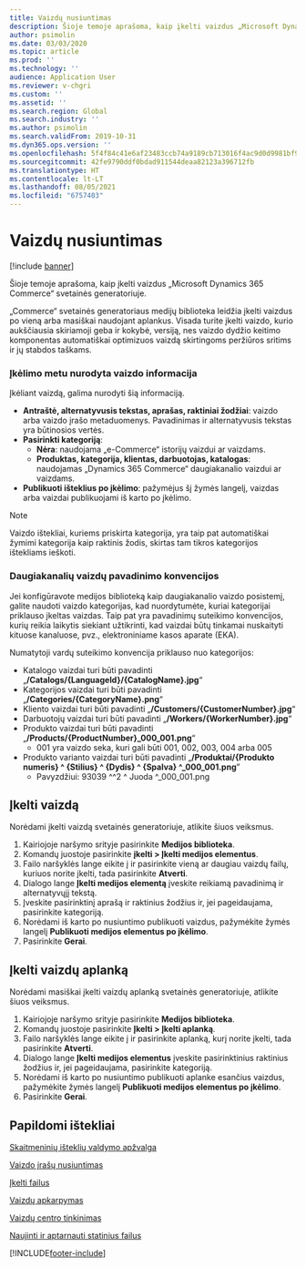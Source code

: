 ```yaml
---
title: Vaizdų nusiuntimas
description: Šioje temoje aprašoma, kaip įkelti vaizdus „Microsoft Dynamics 365 Commerce“ svetainės generatoriuje.
author: psimolin
ms.date: 03/03/2020
ms.topic: article
ms.prod: ''
ms.technology: ''
audience: Application User
ms.reviewer: v-chgri
ms.custom: ''
ms.assetid: ''
ms.search.region: Global
ms.search.industry: ''
ms.author: psimolin
ms.search.validFrom: 2019-10-31
ms.dyn365.ops.version: ''
ms.openlocfilehash: 5f4f84c41e6af23483ccb74a9189cb713016f4ac9d0d9981bf918ca8a71743eb
ms.sourcegitcommit: 42fe9790ddf0bdad911544deaa82123a396712fb
ms.translationtype: HT
ms.contentlocale: lt-LT
ms.lasthandoff: 08/05/2021
ms.locfileid: "6757403"
---
```

# <a name="upload-images"></a>Vaizdų nusiuntimas

[!include [banner](includes/banner.md)]

Šioje temoje aprašoma, kaip įkelti vaizdus „Microsoft Dynamics 365 Commerce“ svetainės generatoriuje.

„Commerce“ svetainės generatoriaus medijų biblioteka leidžia įkelti vaizdus po vieną arba masiškai naudojant aplankus. Visada turite įkelti vaizdo, kurio aukščiausia skiriamoji geba ir kokybė, versiją, nes vaizdo dydžio keitimo komponentas automatiškai optimizuos vaizdą skirtingoms peržiūros sritims ir jų stabdos taškams.

### <a name="image-information-specified-during-upload"></a>Įkėlimo metu nurodyta vaizdo informacija

Įkėliant vaizdą, galima nurodyti šią informaciją.

- **Antraštė, alternatyvusis tekstas, aprašas, raktiniai žodžiai**: vaizdo arba vaizdo įrašo metaduomenys. Pavadinimas ir alternatyvusis tekstas yra būtinosios vertės.
- **Pasirinkti kategoriją**:
    - **Nėra**: naudojama „e-Commerce“ istorijų vaizdui ar vaizdams.
    - **Produktas, kategorija, klientas, darbuotojas, katalogas**: naudojamas „Dynamics 365 Commerce“ daugiakanalio vaizdui ar vaizdams.
- **Publikuoti išteklius po įkėlimo**: pažymėjus šį žymės langelį, vaizdas arba vaizdai publikuojami iš karto po įkėlimo.

> [!NOTE]
> Vaizdo ištekliai, kuriems priskirta kategorija, yra taip pat automatiškai žymimi kategorija kaip raktinis žodis, skirtas tam tikros kategorijos ištekliams ieškoti.

### <a name="naming-conventions-for-omni-channel-images"></a>Daugiakanalių vaizdų pavadinimo konvencijos 

Jei konfigūravote medijos biblioteką kaip daugiakanalio vaizdo posistemį, galite naudoti vaizdo kategorijas, kad nuordytumėte, kuriai kategorijai priklauso įkeltas vaizdas. Taip pat yra pavadinimų suteikimo konvencijos, kurių reikia laikytis siekiant užtikrinti, kad vaizdai būtų tinkamai nuskaityti kituose kanaluose, pvz., elektroniniame kasos aparate (EKA).

Numatytoji vardų suteikimo konvencija priklauso nuo kategorijos:
- Katalogo vaizdai turi būti pavadinti „**/Catalogs/\{LanguageId\}/\{CatalogName\}.jpg**“
- Kategorijos vaizdai turi būti pavadinti „**/Categories/\{CategoryName\}.png**“
- Kliento vaizdai turi būti pavadinti „**/Customers/\{CustomerNumber\}.jpg**“
- Darbuotojų vaizdai turi būti pavadinti „**/Workers/\{WorkerNumber\}.jpg**“
- Produkto vaizdai turi būti pavadinti „**/Products/\{ProductNumber\}_000_001.png**“
    - 001 yra vaizdo seka, kuri gali būti 001, 002, 003, 004 arba 005
- Produkto varianto vaizdai turi būti pavadinti „**/Produktai/\{Produkto numeris\} \^ \{Stilius\} \^ \{Dydis\} \^ \{Spalva\} \^\_000_001.png**”
    - Pavyzdžiui: 93039 \^\^2 \^ Juoda \^_000_001.png

## <a name="upload-an-image"></a>Įkelti vaizdą

Norėdami įkelti vaizdą svetainės generatoriuje, atlikite šiuos veiksmus.

1. Kairiojoje naršymo srityje pasirinkite **Medijos biblioteka**.
1. Komandų juostoje pasirinkite **įkelti \> Įkelti medijos elementus**.
1. Failo naršyklės lange eikite į ir pasirinkite vieną ar daugiau vaizdų failų, kuriuos norite įkelti, tada pasirinkite **Atverti**.
1. Dialogo lange **Įkelti medijos elementą** įveskite reikiamą pavadinimą ir alternatyvųjį tekstą.
1. Įveskite pasirinktinį aprašą ir raktinius žodžius ir, jei pageidaujama, pasirinkite kategoriją. 
1. Norėdami iš karto po nusiuntimo publikuoti vaizdus, pažymėkite žymės langelį **Publikuoti medijos elementus po įkėlimo**.
1. Pasirinkite **Gerai**.

## <a name="upload-a-folder-of-images"></a>Įkelti vaizdų aplanką

Norėdami masiškai įkelti vaizdų aplanką svetainės generatoriuje, atlikite šiuos veiksmus.

1. Kairiojoje naršymo srityje pasirinkite **Medijos biblioteka**.
1. Komandų juostoje pasirinkite **Įkelti \> Įkelti aplanką**.
1. Failo naršyklės lange eikite į ir pasirinkite aplanką, kurį norite įkelti, tada pasirinkite **Atverti**.
1. Dialogo lange **Įkelti medijos elementus** įveskite pasirinktinius raktinius žodžius ir, jei pageidaujama, pasirinkite kategoriją. 
1. Norėdami iš karto po nusiuntimo publikuoti aplanke esančius vaizdus, pažymėkite žymės langelį **Publikuoti medijos elementus po įkėlimo**.
1. Pasirinkite **Gerai**.

## <a name="additional-resources"></a>Papildomi ištekliai

[Skaitmeninių išteklių valdymo apžvalga](dam-overview.md)

[Vaizdo įrašų nusiuntimas](dam-upload-video.md)

[Įkelti failus](dam-upload-files.md)

[Vaizdų apkarpymas](dam-crop-images.md)

[Vaizdų centro tinkinimas](dam-custom-focal-point.md)

[Naujinti ir aptarnauti statinius failus](upload-serve-static-files.md)


[!INCLUDE[footer-include](../includes/footer-banner.md)]
